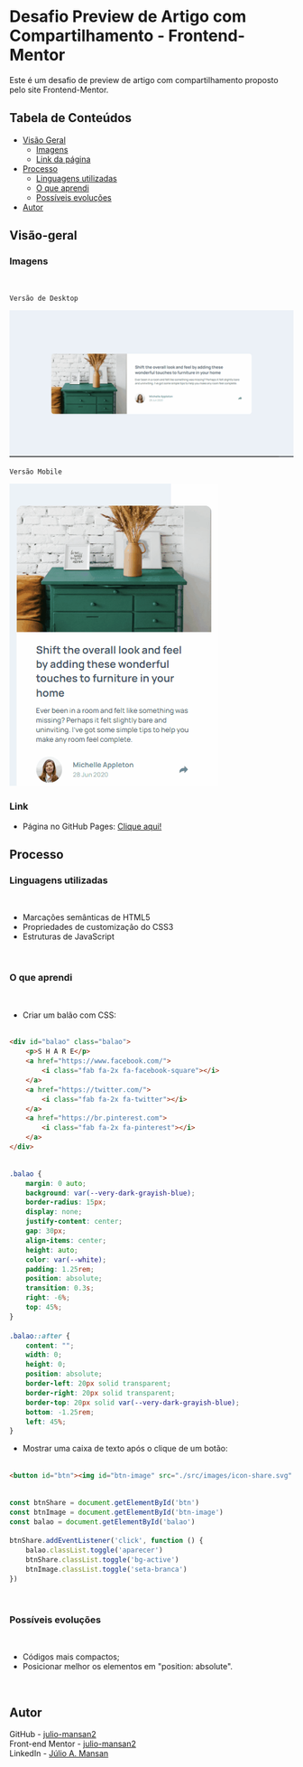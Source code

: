 # Desafio Preview de Artigo com Compartilhamento - Frontend-Mentor

Este é um desafio de preview de artigo com compartilhamento proposto pelo site Frontend-Mentor.

## Tabela de Conteúdos

- [Visão Geral](#visão-geral)
    - [Imagens](#imagens)
    - [Link da página](#link)
- [Processo](#processo)
    - [Linguagens utilizadas](#linguagens-utilizadas)
    - [O que aprendi](#o-que-aprendi)
    - [Possíveis evoluções](#possíveis-evoluções)
- [Autor](#autor)

## Visão-geral

### Imagens

<br>

````
Versão de Desktop
````

   <img src="./src/design/desktop-design.gif" alt="desktop-design">

<br>

````
Versão Mobile
````

 <img src="./src/design/mobile-design.gif" alt="mobile-design">

### Link

- Página no GitHub Pages: <a href="https://julio-mansan2.github.io/preview-artigo-com-compartilhamento/">Clique aqui!</a>

## Processo

### Linguagens utilizadas

<br>

- Marcações semânticas de HTML5
- Propriedades de customização do CSS3
- Estruturas de JavaScript

<br>

### O que aprendi

<br>

- Criar um balão com CSS:

````html

<div id="balao" class="balao">
    <p>S H A R E</p>
    <a href="https://www.facebook.com/">
        <i class="fab fa-2x fa-facebook-square"></i>
    </a>
    <a href="https://twitter.com/">
        <i class="fab fa-2x fa-twitter"></i>
    </a>
    <a href="https://br.pinterest.com">
        <i class="fab fa-2x fa-pinterest"></i>
    </a>
</div>

````

````css

.balao {
    margin: 0 auto; 
    background: var(--very-dark-grayish-blue);
    border-radius: 15px;
    display: none;
    justify-content: center;
    gap: 30px;
    align-items: center;
    height: auto;
    color: var(--white);
    padding: 1.25rem;
    position: absolute;
    transition: 0.3s;
    right: -6%;
    top: 45%;
}

.balao::after {
    content: "";
    width: 0;
    height: 0;
    position: absolute;
    border-left: 20px solid transparent;
    border-right: 20px solid transparent;
    border-top: 20px solid var(--very-dark-grayish-blue);
    bottom: -1.25rem;
    left: 45%;
}

````

- Mostrar uma caixa de texto após o clique de um botão:

````html

<button id="btn"><img id="btn-image" src="./src/images/icon-share.svg" alt="Icon share"></button>


````

````javascript

const btnShare = document.getElementById('btn')
const btnImage = document.getElementById('btn-image')
const balao = document.getElementById('balao')

btnShare.addEventListener('click', function () {
    balao.classList.toggle('aparecer')
    btnShare.classList.toggle('bg-active')
    btnImage.classList.toggle('seta-branca')
})

````

<br>

### Possíveis evoluções

<br>

- Códigos mais compactos;
- Posicionar melhor os elementos em "position: absolute".

<br>

## Autor

GitHub - <a href="https://github.com/julio-mansan2">julio-mansan2</a> <br>
Front-end Mentor - <a href="https://www.frontendmentor.io/profile/julio-mansan2">julio-mansan2</a> <br>
LinkedIn - <a href="https://www.linkedin.com/in/j%C3%BAlio-a-mansan-3415a7249/">Júlio A. Mansan</a> <br>